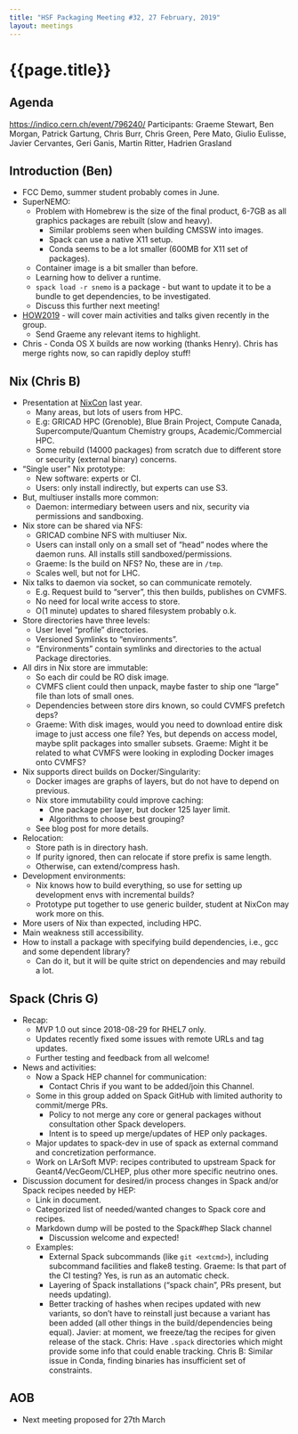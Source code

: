 ```yaml
---
title: "HSF Packaging Meeting #32, 27 February, 2019"
layout: meetings
---
```


# {{page.title}}

## Agenda
[<span class="underline">https://indico.cern.ch/event/796240/</span>](https://indico.cern.ch/event/796240/)
Participants: Graeme Stewart, Ben Morgan, Patrick Gartung, Chris Burr,
Chris Green, Pere Mato, Giulio Eulisse, Javier Cervantes, Geri Ganis,
Martin Ritter, Hadrien Grasland

## Introduction (Ben)
  - FCC Demo, summer student probably comes in June.
  - SuperNEMO:
      - Problem with Homebrew is the size of the final product, 6-7GB
        as all graphics packages are rebuilt (slow and heavy).
          - Similar problems seen when building CMSSW into images.
          - Spack can use a native X11 setup.
          - Conda seems to be a lot smaller (600MB for X11 set of
            packages).
      - Container image is a bit smaller than before.
      - Learning how to deliver a runtime.
      - `spack load -r snemo` is a package - but want to update it to
        be a bundle to get dependencies, to be investigated.
      - Discuss this further next meeting!
  - [HOW2019](https://indico.cern.ch/event/759388/) - will cover main activities and talks given recently in
    the group.
      - Send Graeme any relevant items to highlight.
  - Chris - Conda OS X builds are now working (thanks Henry). Chris
    has merge rights now, so can rapidly deploy stuff!

## Nix (Chris B)
  - Presentation at
    [<span class="underline">NixCon</span>](http://nixcon2018.org)
    last year.
      - Many areas, but lots of users from HPC.
      - E.g: GRICAD HPC (Grenoble), Blue Brain Project, Compute
        Canada, Supercompute/Quantum Chemistry groups,
        Academic/Commercial HPC.
      - Some rebuild (14000 packages) from scratch due to different
        store or security (external binary) concerns.
  - “Single user” Nix prototype:
      - New software: experts or CI.
      - Users: only install indirectly, but experts can use S3.
  - But, multiuser installs more common:
      - Daemon: intermediary between users and nix, security via
        permissions and sandboxing.
  - Nix store can be shared via NFS:
      - GRICAD combine NFS with multiuser Nix.
      - Users can install only on a small set of “head” nodes where
        the daemon runs. All installs still sandboxed/permissions.
      - Graeme: Is the build on NFS? No, these are in `/tmp`.
      - Scales well, but not for LHC.
  - Nix talks to daemon via socket, so can communicate remotely.
      - E.g. Request build to “server”, this then builds, publishes on
        CVMFS.
      - No need for local write access to store.
      - O(1 minute) updates to shared filesystem probably o.k.
  - Store directories have three levels:
      - User level “profile” directories.
      - Versioned Symlinks to “environments”.
      - “Environments” contain symlinks and directories to the actual Package directories.
  - All dirs in Nix store are immutable:
      - So each dir could be RO disk image.
      - CVMFS client could then unpack, maybe faster to ship one
        “large” file than lots of small ones.
      - Dependencies between store dirs known, so could CVMFS prefetch
        deps?
      - Graeme: With disk images, would you need to download entire
        disk image to just access one file? Yes, but depends on access
        model, maybe split packages into smaller subsets. Graeme:
        Might it be related to what CVMFS were looking in exploding
        Docker images onto CVMFS?
  - Nix supports direct builds on Docker/Singularity:
      - Docker images are graphs of layers, but do not have to depend
        on previous.
      - Nix store immutability could improve caching:
          - One package per layer, but docker 125 layer limit.
          - Algorithms to choose best grouping?
      - See blog post for more details.
  - Relocation:
      - Store path is in directory hash.
      - If purity ignored, then can relocate if store prefix is same
        length.
      - Otherwise, can extend/compress hash.
  - Development environments:
      - Nix knows how to build everything, so use for setting up
        development envs with incremental builds?
      - Prototype put together to use generic builder, student at
        NixCon may work more on this.
  - More users of Nix than expected, including HPC.
  - Main weakness still accessibility.
  - How to install a package with specifying build dependencies, i.e.,
    gcc and some dependent library?
      - Can do it, but it will be quite strict on dependencies and may
        rebuild a lot.

## Spack (Chris G)
  - Recap:
      - MVP 1.0 out since 2018-08-29 for RHEL7 only.
      - Updates recently fixed some issues with remote URLs and tag
        updates.
      - Further testing and feedback from all welcome!
  - News and activities:
      - Now a Spack HEP channel for communication:
          - Contact Chris if you want to be added/join this Channel.
      - Some in this group added on Spack GitHub with limited
        authority to commit/merge PRs.
          - Policy to not merge any core or general packages without
            consultation other Spack developers.
          - Intent is to speed up merge/updates of HEP only packages.
      - Major updates to spack-dev in use of spack as external command
        and concretization performance.
      - Work on LArSoft MVP: recipes contributed to upstream Spack for
        Geant4/VecGeom/CLHEP, plus other more specific neutrino ones.
  - Discussion document for desired/in process changes in Spack and/or
    Spack recipes needed by HEP:
      - Link in document.
      - Categorized list of needed/wanted changes to Spack core and
        recipes.
      - Markdown dump will be posted to the Spack\#hep Slack channel
          - Discussion welcome and expected!
      - Examples:
          - External Spack subcommands (like `git <extcmd>`),
            including subcommand facilities and flake8 testing.
            Graeme: Is that part of the CI testing? Yes, is run as an
            automatic check.
          - Layering of Spack installations (“spack chain”, PRs
            present, but needs updating).
          - Better tracking of hashes when recipes updated with new
            variants, so don’t have to reinstall just because a
            variant has been added (all other things in the
            build/dependencies being equal). Javier: at moment, we
            freeze/tag the recipes for given release of the stack.
            Chris: Have `.spack` directories which might provide some
            info that could enable tracking. Chris B: Similar issue in
            Conda, finding binaries has insufficient set of
            constraints.

## AOB
  - Next meeting proposed for 27th March
